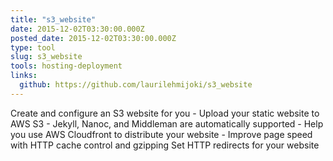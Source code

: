 ```yaml
---
title: "s3_website"
date: 2015-12-02T03:30:00.000Z
posted_date: 2015-12-02T03:30:00.000Z
type: tool
slug: s3_website
tools: hosting-deployment
links:
  github: https://github.com/laurilehmijoki/s3_website
---
```

Create and configure an S3 website for you - Upload your static website to AWS S3 - Jekyll, Nanoc, and Middleman are automatically supported - Help you use AWS Cloudfront to distribute your website - Improve page speed with HTTP cache control and gzipping
Set HTTP redirects for your website




